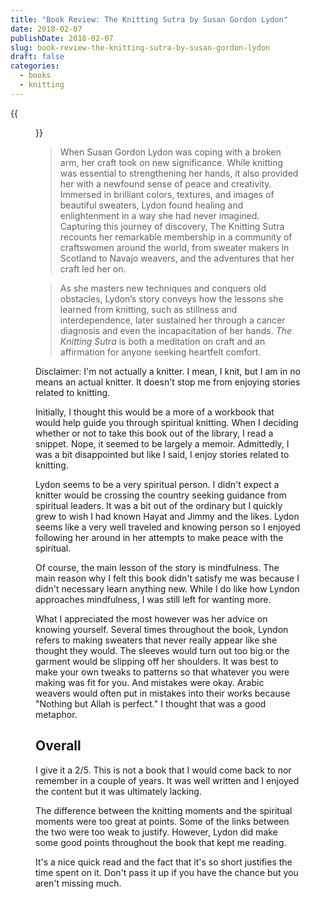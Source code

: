 ```yaml
---
title: "Book Review: The Knitting Sutra by Susan Gordon Lydon"
date: 2018-02-07
publishDate: 2018-02-07
slug: book-review-the-knitting-sutra-by-susan-gordon-lydon
draft: false
categories:
  - books
  - knitting
---
```


{{<figure src="http://res.cloudinary.com/dvozrk6m8/image/upload/v1517288101/the-knitting-sutra-craft-as-a-spiritual-practice_kl9xwe.png" title="The Knitting Sutra">}}

> When Susan Gordon Lydon was coping with a broken arm, her craft took on new significance. While knitting was essential to strengthening her hands, it also provided her with a newfound sense of peace and creativity. Immersed in brilliant colors, textures, and images of beautiful sweaters, Lydon found healing and enlightenment in a way she had never imagined. Capturing this journey of discovery, The Knitting Sutra recounts her remarkable membership in a community of craftswomen around the world, from sweater makers in Scotland to Navajo weavers, and the adventures that her craft led her on.

> As she masters new techniques and conquers old obstacles, Lydon’s story conveys how the lessons she learned from knitting, such as stillness and interdependence, later sustained her through a cancer diagnosis and even the incapacitation of her hands. *The Knitting Sutra* is both a meditation on craft and an affirmation for anyone seeking heartfelt comfort.

Disclaimer: I'm not actually a knitter. I mean, I knit, but I am in no means an actual knitter. It doesn't stop me from enjoying stories related to knitting.

Initially, I thought this would be a more of a workbook that would help guide you through spiritual knitting. When I deciding whether or not to take this book out of the library, I read a snippet. Nope, it seemed to be largely a memoir. Admittedly, I was a bit disappointed but like I said, I enjoy stories related to knitting.

Lydon seems to be a very spiritual person. I didn't expect a knitter would be crossing the country seeking guidance from spiritual leaders. It was a bit out of the ordinary but I quickly grew to wish I had known Hayat and Jimmy and the likes. Lydon seems like a very well traveled and knowing person so I enjoyed following her around in her attempts to make peace with the spiritual.

Of course, the main lesson of the story is mindfulness. The main reason why I felt this book didn't satisfy me was because I didn't necessary learn anything new. While I do like how Lyndon approaches mindfulness, I was still left for wanting more.

What I appreciated the most however was her advice on knowing yourself. Several times throughout the book, Lyndon refers to making sweaters that never really appear like she thought they would. The sleeves would turn out too big or the garment would be slipping off her shoulders. It was best to make your own tweaks to patterns so that whatever you were making was fit for you. And mistakes were okay. Arabic weavers would often put in mistakes into their works because "Nothing but Allah is perfect." I thought that was a good metaphor.

## Overall

I give it a 2/5. This is not a book that I would come back to nor remember in a couple of years. It was well written and I enjoyed the content but it was ultimately lacking.

The difference between the knitting moments and the spiritual moments were too great at points. Some of the links between the two were too weak to justify. However, Lydon did make some good points throughout the book that kept me reading.

It's a nice quick read and the fact that it's so short justifies the time spent on it. Don't pass it up if you have the chance but you aren't missing much.